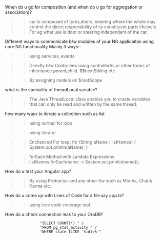 When do u go for composition (and when do u go for aggregation or association)?
>>car is composed of tyres,doors, steering where the whole may control the direct responsibility of its constituent parts lifecycle. For eg what use is door or steering independent of the car.

Different ways to communicate b/w modules of your NG applicaiton using core NG functionality
Mainly 3 ways:-
>>using services, events

>>Directly b/w Controllers using controllerAs or other forms of inheritance $parent,$child, $$nextSibling etc

>>By assigning models on $rootScope

what is the speciality of threadLocal variable?
>>The Java ThreadLocal class enables you to create variables that can only be read and written by the same thread.

how many ways to iterate a collection such as list
>> using normal for loop

>> using iterator

>>Enchanced For loop: for (String aName : listNames) {
    System.out.println(aName);
}

>>forEach Method with Lambda Expressions
listNames.forEach(name -> System.out.println(name));

How do u test your Angular app? 
>>By using Protractor and any other f/w such as Mocha, Chai & Karma etc..

How do u come up with Lines of Code for a file say app.ts?
>>using lcov code coverage tool

How do u check connection leak to your OraDB?
>>
                    "SELECT COUNT(*) " /
                    "FROM pg_stat_activity " /
                    "WHERE state ILIKE '%idle%'"
                    
                    
                    
